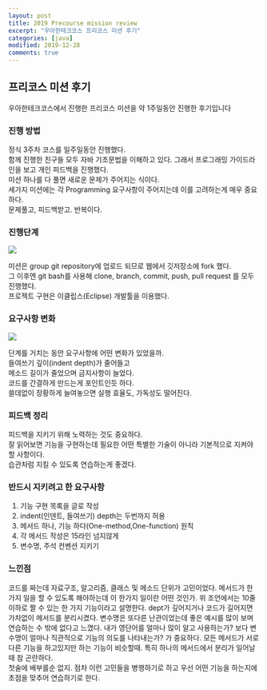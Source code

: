 ```yaml
---
layout: post
title: 2019 Precourse mission review
excerpt: "우아한테크코스 프리코스 미션 후기"
categories: [java]
modified: 2019-12-28
comments: true
---
```


## 프리코스 미션 후기

우아한테크코스에서 진행한 프리코스 미션을 약 1주일동안 진행한 후기입니다

 
### 진행 방법
 정식 3주차 코스를 일주일동안 진행했다. <br>
 함께 진행한 친구들 모두 자바 기초문법을 이해하고 있다. 그래서 프로그래밍 가이드라인을 보고 개인 피드백을 진행했다. <br>
 미션 하나를 다 풀면 새로운 문제가 주어지는 식이다. <br>
 세가지 미션에는 각 Programming 요구사항이 주어지는데 이를 고려하는게 매우 중요하다. <br>
 문제풀고, 피드백받고. 반복이다.
### 진행단계
<img src='{{ "/img/미션진행순서.jpg" | relative_url }}'>

미션은 group git repository에 업로드 되므로 웹에서 깃저장소에 fork 했다. <br>
그 이후엔 git bash를 사용해 clone, branch, commit, push, pull request 를 모두 진행했다.<br>
프로젝트 구현은 이클립스(Eclipse) 개발툴을 이용했다.

### 요구사항 변화
<img src='{{ "/img/미션요구사항.png" | relative_url }}'>

단계를 거치는 동안 요구사항에 어떤 변화가 있었을까.<br>
들여쓰기 깊이(indent depth)가 줄어들고<br>
메소드 길이가 줄었으며 금지사항이 늘었다.<br>
코드를 간결하게 만드는게 포인트인듯 하다.<br>
쓸데없이 장황하게 늘여놓으면 실행 효율도, 가독성도 떨어진다.<br>


### 피드백 정리
피드백을 지키기 위해 노력하는 것도 중요하다.<br> 
잘 읽어보면 기능을 구현하는데 필요한 어떤 특별한 기술이 아니라 기본적으로 지켜야 할 사항이다.<br>
습관처럼 지킬 수 있도록 연습하는게 좋겠다.

### 반드시 지키려고 한 요구사항
1. 기능 구현 목록을 글로 작성
2. indent(인덴트, 들여쓰기) depth는 두번까지 허용
3. 메서드 하나, 기능 하다(One-method,One-function) 원칙
4. 각 메서드 작성은 15라인 넘지않게
5. 변수명, 주석 컨벤션 지키기


### 느낀점

코드를 짜는데 자료구조, 알고리즘, 클래스 및 메소드 단위가 고민이었다. 메서드가 한 가지 일을 할 수 있도록 해야하는데 이 한가지 일이란 어떤 것인가. 위 조언에서는 10줄 이하로 짤 수 있는 한 가지 기능이라고 설명한다. dept가 깊어지거나 코드가 길어지면 가차없이 메서드를 분리시켰다. 변수명은 또다른 난관이었는데 좋은 예시를 많이 보며 연습하는 수 밖에 없다고 느꼈다. 내가 영단어를 얼마나 많이 알고 사용하는가? 보다 변수명이 얼마나 직관적으로 기능의 의도를 나타내는가? 가 중요하다. 모든 메서드가 서로 다른 기능을 하고있지만 하는 기능이 비슷할때. 특히 하나의 메서드에서 분리가 일어날때 참 곤란하다. <br>
첫술에 배부를순 없지. 점차 이런 고민들을 병행하기로 하고 우선 어떤 기능을 하는지에 초점을 맞추어 연습하기로 한다.<br>








